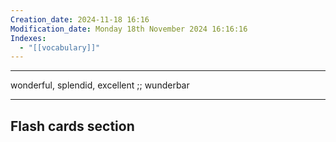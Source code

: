 ```yaml
---
Creation_date: 2024-11-18 16:16
Modification_date: Monday 18th November 2024 16:16:16
Indexes:
  - "[[vocabulary]]"
---
```


----

wonderful, splendid, excellent ;; wunderbar



















---
## Flash cards section
